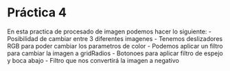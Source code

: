  # Práctica 4

En esta practica de procesado de imagen podemos hacer lo siguiente:
    - Posibilidad de cambiar entre 3 diferentes imagenes
    - Tenemos deslizadores RGB para poder cambiar los parametros de color
    - Podemos aplicar un filtro para cambiar la imagen a gridRadios
    - Botonoes para aplicar filtro de espejo y boca abajo
    - Filtro que nos convertirá la imagen a negativo